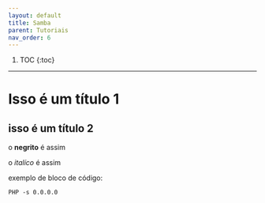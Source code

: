 ```yaml
---
layout: default
title: Samba
parent: Tutoriais
nav_order: 6
---
```

1. TOC
{:toc}
---

# Isso é um título 1

## isso é um título 2


o **negrito** é assim

o *italíco* é assim

exemplo de bloco de código:

```
PHP -s 0.0.0.0
```